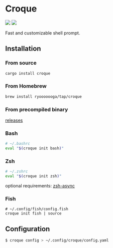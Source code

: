 # Croque

[![](https://github.com/Ryooooooga/croque/workflows/Build/badge.svg)](https://github.com/Ryooooooga/croque/actions)
[![](https://badgen.net/crates/v/croque)](https://crates.io/crates/croque)

Fast and customizable shell prompt.

## Installation

### From source

```sh
cargo install croque
```

### From Homebrew

```sh
brew install ryooooooga/tap/croque
```

### From precompiled binary

[releases](https://github.com/Ryooooooga/croque/releases)

### Bash

```bash
# ~/.bashrc
eval "$(croque init bash)"
```

### Zsh

```zsh
# ~/.zshrc
eval "$(croque init zsh)"
```

optional requirements: [zsh-async](https://github.com/mafredri/zsh-async)

### Fish

```fish
# ~/.config/fish/config.fish
croque init fish | source
```

## Configuration

```sh
$ croque config > ~/.config/croque/config.yaml
```
